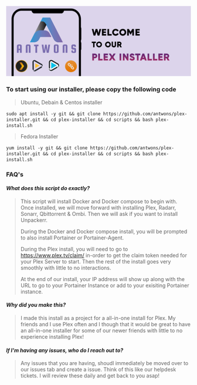 <img src="https://github.com/antwons/plex-installer/blob/V0.1/branding/design-de18c445-f454-49b1-b383-fa7684c38d83.png?raw=true"> 

### To start using our installer, please copy the following code
> Ubuntu, Debain & Centos installer
```
sudo apt install -y git && git clone https://github.com/antwons/plex-installer.git && cd plex-installer && cd scripts && bash plex-install.sh
```
> Fedora Installer
```
yum install -y git && git clone https://github.com/antwons/plex-installer.git && cd plex-installer && cd scripts && bash plex-install.sh
```
### FAQ's 

#### *What does this script do exactly?*
> This script will install Docker and Docker compose to begin with. Once installed, we will move forward with installing Plex, Radarr, Sonarr, Qbittorrent & Ombi. Then we will ask if you want to install Unpackerr.
> 
> During the Docker and Docker compose install, you will be prompted to also install Portainer or Portainer-Agent. 
> 
>During the Plex install, you will need to go to https://www.plex.tv/claim/ in-order to get the claim token needed for your Plex Server to start. Then the rest of the install goes very smoothly with little to no interactions.
>
> At the end of our install, your IP address will show up along with the URL to go to your Portainer Instance or add to your exisiting Portainer instance. 
#### *Why did you make this?*
> I made this install as a project for a all-in-one install for Plex. My friends and I use Plex often and I though that it would be great to have an all-in-one installer for some of our newer friends with little to no experience installing Plex!

#### *If I'm having any issues, who do I reach out to?* 
> Any issues that you are having, shoudl immediately be moved over to our issues tab and create a issue. Think of this like our helpdesk tickets. I will review these daily and get back to you asap!


